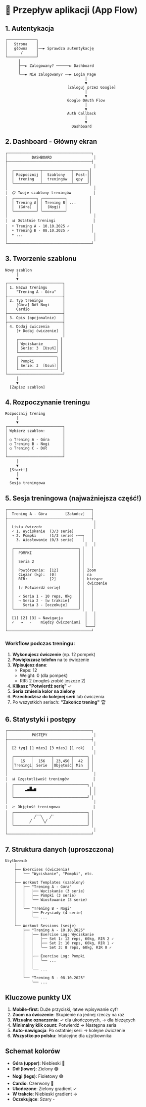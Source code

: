 # 📱 Przepływ aplikacji (App Flow)

## 1. Autentykacja

```
┌─────────────┐
│   Strona    │
│   główna    │──► Sprawdza autentykację
│      /      │
└─────────────┘
      │
      ├──► Zalogowany? ──────► Dashboard
      │
      └──► Nie zalogowany? ──► Login Page
                                    │
                                    ▼
                            [Zaloguj przez Google]
                                    │
                                    ▼
                            Google OAuth Flow
                                    │
                                    ▼
                            Auth Callback
                                    │
                                    ▼
                              Dashboard
```

## 2. Dashboard - Główny ekran

```
┌──────────────────────────────────────┐
│           DASHBOARD                   │
├──────────────────────────────────────┤
│                                       │
│  ┌────────────┬─────────────┬──────┐│
│  │ Rozpocznij │  Szablony   │ Post-││
│  │  trening   │  treningów  │ ępy  ││
│  └────────────┴─────────────┴──────┘│
│                                       │
│  📋 Twoje szablony treningów          │
│  ┌──────────┐ ┌──────────┐          │
│  │ Trening A│ │ Trening B│ ...      │
│  │  (Góra)  │ │  (Nogi)  │          │
│  └──────────┘ └──────────┘          │
│                                       │
│  📊 Ostatnie treningi                 │
│  • Trening A - 10.10.2025 ✓          │
│  • Trening B - 08.10.2025 ✓          │
│  • ...                                │
│                                       │
└──────────────────────────────────────┘
```

## 3. Tworzenie szablonu

```
Nowy szablon
     │
     ▼
┌─────────────────────────┐
│ 1. Nazwa treningu       │
│    "Trening A - Góra"   │
├─────────────────────────┤
│ 2. Typ treningu         │
│    [Góra] Dół Nogi      │
│    Cardio               │
├─────────────────────────┤
│ 3. Opis (opcjonalnie)   │
├─────────────────────────┤
│ 4. Dodaj ćwiczenia      │
│    [+ Dodaj ćwiczenie]  │
│                         │
│    ┌─────────────────┐ │
│    │ Wyciskanie      │ │
│    │ Serie: 3  [Usuń]│ │
│    └─────────────────┘ │
│    ┌─────────────────┐ │
│    │ Pompki          │ │
│    │ Serie: 3  [Usuń]│ │
│    └─────────────────┘ │
└─────────────────────────┘
     │
     ▼
  [Zapisz szablon]
```

## 4. Rozpoczynanie treningu

```
Rozpocznij trening
     │
     ▼
┌─────────────────────────┐
│ Wybierz szablon:        │
│                         │
│ ○ Trening A - Góra      │
│ ○ Trening B - Nogi      │
│ ○ Trening C - Dół       │
│                         │
└─────────────────────────┘
     │
     ▼
  [Start!]
     │
     ▼
  Sesja treningowa
```

## 5. Sesja treningowa (najważniejsza część!)

```
┌──────────────────────────────────────┐
│  Trening A - Góra        [Zakończ]   │
├──────────────────────────────────────┤
│                                       │
│  Lista ćwiczeń:                       │
│  ✓ 1. Wyciskanie  (3/3 serie)        │
│  → 2. Pompki      (1/3 serie) ←──┐   │
│    3. Wiosłowanie (0/3 serie)    │   │
│                                   │   │
│  ┌─────────────────────────────┐ │   │
│  │  POMPKI                     │ │   │
│  │                             │ │   │
│  │  Seria 2                    │ │   │
│  │                             │ │   │
│  │  Powtórzenia:  [12]         │ │ Zoom
│  │  Ciężar (kg):  [0]          │ │ na
│  │  RIR:          [2]          │ │ bieżące
│  │                             │ │ ćwiczenie
│  │  [✓ Potwierdź serię]        │ │   │
│  │                             │ │   │
│  │  ✓ Seria 1 - 10 reps, 0kg   │ │   │
│  │  → Seria 2 - [w trakcie]    │ │   │
│  │    Seria 3 - [oczekuje]     │ │   │
│  └─────────────────────────────┘ │   │
│                                   │   │
│  [1] [2] [3] ← Nawigacja          │   │
│  ✓   →   -    między ćwiczeniami  │   │
│                                   └───┘
└──────────────────────────────────────┘
```

### Workflow podczas treningu:

1. **Wykonujesz ćwiczenie** (np. 12 pompek)
2. **Powiększasz telefon** na to ćwiczenie
3. **Wpisujesz dane**:
    - Reps: 12
    - Weight: 0 (dla pompek)
    - RIR: 2 (mogłeś zrobić jeszcze 2)
4. **Klikasz "Potwierdź serię"** ✓
5. **Seria zmienia kolor na zielony**
6. **Przechodzisz do kolejnej serii** lub ćwiczenia
7. Po wszystkich seriach: **"Zakończ trening"** 🏆

## 6. Statystyki i postępy

```
┌──────────────────────────────────────┐
│           POSTĘPY                     │
├──────────────────────────────────────┤
│                                       │
│  [2 tyg] [1 mies] [3 mies] [1 rok]   │
│                                       │
│  ┌────────┬────────┬────────┬──────┐ │
│  │   15   │  156   │ 23,450 │  42  │ │
│  │Treningi│ Serie  │Objętość│ Min  │ │
│  └────────┴────────┴────────┴──────┘ │
│                                       │
│  📊 Częstotliwość treningów           │
│  ┌─────────────────────────────────┐ │
│  │     ▂▄█▃▅                        │ │
│  │                                  │ │
│  └─────────────────────────────────┘ │
│                                       │
│  📈 Objętość treningowa               │
│  ┌─────────────────────────────────┐ │
│  │         ╱‾‾╲   ╱‾               │ │
│  │       ╱     ╲╱                  │ │
│  └─────────────────────────────────┘ │
│                                       │
└──────────────────────────────────────┘
```

## 7. Struktura danych (uproszczona)

```
Użytkownik
    │
    ├── Exercises (ćwiczenia)
    │   └── "Wyciskanie", "Pompki", etc.
    │
    ├── Workout Templates (szablony)
    │   ├── "Trening A - Góra"
    │   │   ├── Wyciskanie (3 serie)
    │   │   ├── Pompki (3 serie)
    │   │   └── Wiosłowanie (3 serie)
    │   │
    │   └── "Trening B - Nogi"
    │       ├── Przysiady (4 serie)
    │       └── ...
    │
    └── Workout Sessions (sesje)
        ├── "Trening A - 10.10.2025"
        │   ├── Exercise Log: Wyciskanie
        │   │   ├── Set 1: 12 reps, 60kg, RIR 2 ✓
        │   │   ├── Set 2: 10 reps, 60kg, RIR 1 ✓
        │   │   └── Set 3: 8 reps, 60kg, RIR 0 ✓
        │   │
        │   ├── Exercise Log: Pompki
        │   │   └── ...
        │   │
        │   └── ...
        │
        └── "Trening B - 08.10.2025"
            └── ...
```

## Kluczowe punkty UX

1. **Mobile-first**: Duże przyciski, łatwe wpisywanie cyfr
2. **Zoom na ćwiczenie**: Skupienie na jednej rzeczy na raz
3. **Wizualne oznaczenia**: ✓ dla ukończonych, → dla bieżących
4. **Minimalny klik count**: Potwierdź → Następna seria
5. **Auto-nawigacja**: Po ostatniej serii → kolejne ćwiczenie
6. **Wszystko po polsku**: Intuicyjne dla użytkownika

## Schemat kolorów

-   **Góra (upper)**: Niebieski 🔵
-   **Dół (lower)**: Zielony 🟢
-   **Nogi (legs)**: Fioletowy 🟣
-   **Cardio**: Czerwony 🔴
-   **Ukończone**: Zielony gradient ✓
-   **W trakcie**: Niebieski gradient →
-   **Oczekujące**: Szary -
